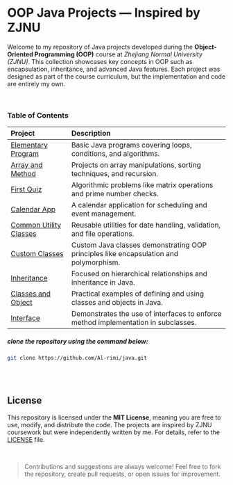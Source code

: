 # OOP Java Projects — Inspired by ZJNU

Welcome to my repository of Java projects developed during the **Object-Oriented Programming (OOP)** course at *Zhejiang Normal University (ZJNU)*. This collection showcases key concepts in OOP such as encapsulation, inheritance, and advanced Java features. Each project was designed as part of the course curriculum, but the implementation and code are entirely my own.  

<br>
  
### Table of Contents

| **Project**                                        | **Description**                                                                       |
|:---------------------------------------------------|:--------------------------------------------------------------------------------------|
| [Elementary Program](./Elementary-Program)         | Basic Java programs covering loops, conditions, and algorithms.                       |
| [Array and Method](./Array-and-Method)             | Projects on array manipulations, sorting techniques, and recursion.                   |
| [First Quiz](./First-Quiz)                         | Algorithmic problems like matrix operations and prime number checks.                  |
| [Calendar App](./Calendar-App)                     | A calendar application for scheduling and event management.                           |
| [Common Utility Classes](./Common-Utility-Classes) | Reusable utilities for date handling, validation, and file operations.                |
| [Custom Classes](./Custom-Classes)                 | Custom Java classes demonstrating OOP principles like encapsulation and polymorphism. |
| [Inheritance](./Inheritance)                       | Focused on hierarchical relationships and inheritance in Java.                        |
| [Classes and Object](./Classes-and-Object)         | Practical examples of defining and using classes and objects in Java.                 |
| [Interface](./Interface)                           | Demonstrates the use of interfaces to enforce method implementation in subclasses.    |


##### clone the repository using the command below:

```bash
git clone https://github.com/Al-rimi/java.git
```


<br>
<br>


## License

This repository is licensed under the **MIT License**, meaning you are free to use, modify, and distribute the code. The projects are inspired by ZJNU coursework but were independently written by me. For details, refer to the [LICENSE](LICENSE) file.

<br>

> Contributions and suggestions are always welcome! Feel free to fork the repository, create pull requests, or open issues for improvement.
